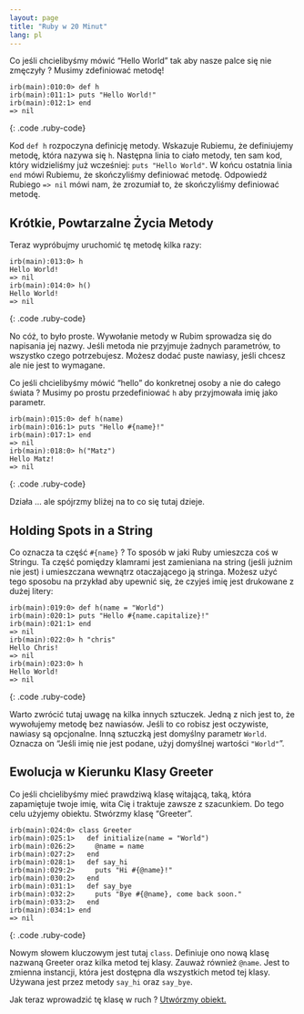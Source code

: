 ```yaml
---
layout: page
title: "Ruby w 20 Minut"
lang: pl
---
```


Co jeśli chcielibyśmy mówić “Hello World” tak aby nasze palce się nie
zmęczyły ? Musimy zdefiniować metodę!

    irb(main):010:0> def h
    irb(main):011:1> puts "Hello World!"
    irb(main):012:1> end
    => nil
{: .code .ruby-code}

Kod `def h` rozpoczyna definicję metody. Wskazuje Rubiemu, że
definiujemy metodę, która nazywa się `h`. Następna linia to ciało
metody, ten sam kod, który widzieliśmy już wcześniej: `puts "Hello
World"`. W końcu ostatnia linia `end` mówi Rubiemu, że skończyliśmy
definiować metodę. Odpowiedź Rubiego `=> nil` mówi nam, że zrozumiał to,
że skończyliśmy definiować metodę.

## Krótkie, Powtarzalne Życia Metody

Teraz wypróbujmy uruchomić tę metodę kilka razy:

    irb(main):013:0> h
    Hello World!
    => nil
    irb(main):014:0> h()
    Hello World!
    => nil
{: .code .ruby-code}

No cóż, to było proste. Wywołanie metody w Rubim sprowadza się do
napisania jej nazwy. Jeśli metoda nie przyjmuje żadnych parametrów, to
wszystko czego potrzebujesz. Możesz dodać puste nawiasy, jeśli chcesz
ale nie jest to wymagane.

Co jeśli chcielibyśmy mówić “hello” do konkretnej osoby a nie do całego
świata ? Musimy po prostu przedefiniować `h` aby przyjmowała imię jako
parametr.

    irb(main):015:0> def h(name)
    irb(main):016:1> puts "Hello #{name}!"
    irb(main):017:1> end
    => nil
    irb(main):018:0> h("Matz")
    Hello Matz!
    => nil
{: .code .ruby-code}

Działa … ale spójrzmy bliżej na to co się tutaj dzieje.

## Holding Spots in a String

Co oznacza ta część `#{name}` ? To sposób w jaki Ruby umieszcza coś w
Stringu. Ta część pomiędzy klamrami jest zamieniana na string (jeśli
jużnim nie jest) i umieszczana wewnątrz otaczającego ją stringa. Możesz
użyć tego sposobu na przykład aby upewnić się, że czyjeś imię jest
drukowane z dużej litery:

    irb(main):019:0> def h(name = "World")
    irb(main):020:1> puts "Hello #{name.capitalize}!"
    irb(main):021:1> end
    => nil
    irb(main):022:0> h "chris"
    Hello Chris!
    => nil
    irb(main):023:0> h
    Hello World!
    => nil
{: .code .ruby-code}

Warto zwrócić tutaj uwagę na kilka innych sztuczek. Jedną z nich jest
to, że wywołujemy metodę bez nawiasów. Jeśli to co robisz jest
oczywiste, nawiasy są opcjonalne. Inną sztuczką jest domyślny parametr
`World`. Oznacza on “Jeśli imię nie jest podane, użyj domyślnej wartości
`"World"`”.

## Ewolucja w Kierunku Klasy Greeter

Co jeśli chcielibyśmy mieć prawdziwą klasę witającą, taką, która
zapamiętuje twoje imię, wita Cię i traktuje zawsze z szacunkiem. Do tego
celu użyjemy obiektu. Stwórzmy klasę “Greeter”.

    irb(main):024:0> class Greeter
    irb(main):025:1>   def initialize(name = "World")
    irb(main):026:2>     @name = name
    irb(main):027:2>   end
    irb(main):028:1>   def say_hi
    irb(main):029:2>     puts "Hi #{@name}!"
    irb(main):030:2>   end
    irb(main):031:1>   def say_bye
    irb(main):032:2>     puts "Bye #{@name}, come back soon."
    irb(main):033:2>   end
    irb(main):034:1> end
    => nil
{: .code .ruby-code}

Nowym słowem kluczowym jest tutaj `class`. Definiuje ono nową klasę
nazwaną Greeter oraz kilka metod tej klasy. Zauważ również `@name`. Jest
to zmienna instancji, która jest dostępna dla wszystkich metod tej
klasy. Używana jest przez metody `say_hi` oraz `say_bye`.

Jak teraz wprowadzić tę klasę w ruch ? [Utwórzmy obiekt.](../3/)

